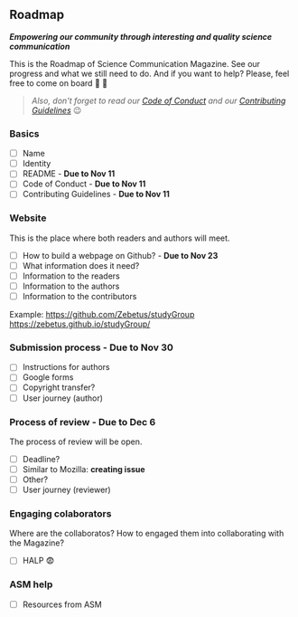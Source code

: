 ## Roadmap
_**Empowering our community through interesting and quality science communication**_

This is the Roadmap of Science Communication Magazine. See our progress and what we still need to do. And if you want to help? Please, feel free to come on board :ship: :ship:

>*Also, don't forget to read our [Code of Conduct](link_Code) and our [Contributing Guidelines](link_Contributing)* :wink:

### Basics 
- [ ] Name
- [ ] Identity
- [ ] README - **Due to Nov 11**
- [ ] Code of Conduct - **Due to Nov 11**
- [ ] Contributing Guidelines - **Due to Nov 11**

### Website 
This is the place where both readers and authors will meet.
- [ ] How to build a webpage on Github? - **Due to Nov 23**
- [ ] What information does it need?
- [ ] Information to the readers
- [ ] Information to the authors
- [ ] Information to the contributors

Example: https://github.com/Zebetus/studyGroup
https://zebetus.github.io/studyGroup/

### Submission process - **Due to Nov 30**
- [ ] Instructions for authors
- [ ] Google forms
- [ ] Copyright transfer?  
- [ ] User journey (author)

### Process of review - **Due to Dec 6**
The process of review will be open.
- [ ] Deadline?
- [ ] Similar to Mozilla: **creating issue**
- [ ] Other?
- [ ] User journey (reviewer)

### Engaging colaborators 
Where are the collaboratos? How to engaged them into collaborating with the Magazine?
- [ ] HALP :fearful: 

### ASM help
- [ ] Resources from ASM

[link_Code]: https://github.com/mlbonatelli/SciCommMgz/blob/master/CODE_OF_CONDUCT.md
[link_Contributing]: https://github.com/mlbonatelli/SciCommMgz/blob/master/CONTRIBUTING.md
